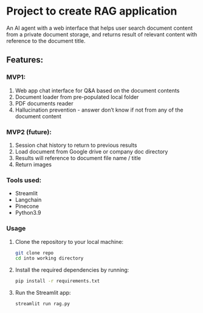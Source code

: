 # Project to create RAG application

An AI agent with a web interface that helps user search document content from a private document storage, and returns result of relevant content with reference to the document title.

## Features:

### MVP1:
1. Web app chat interface for Q&A based on the document contents
2. Document loader from pre-populated local folder
3. PDF documents reader 
5. Hallucination prevention - answer don’t know if not from any of the document content


### MVP2 (future): 
1. Session chat history to return to previous results
2. Load document from Google drive or company doc directory
3. Results will reference to document file name / title 
4. Return images


### Tools used:
- Streamlit
- Langchain
- Pinecone
- Python3.9

### Usage

1. Clone the repository to your local machine:

   ```bash
   git clone repo
   cd into working directory
   ```

2. Install the required dependencies by running:
   ```bash
   pip install -r requirements.txt
   ```

3. Run the Streamlit app:
   ```bash
   streamlit run rag.py
   ```

   